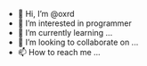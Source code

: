 - 👋 Hi, I’m @oxrd
- 👀 I’m interested in programmer 
- 🌱 I’m currently learning ...
- 💞️ I’m looking to collaborate on ...
- 📫 How to reach me ...

<!---
oxrd/oxrd is a ✨ special ✨ repository because its `README.md` (this file) appears on your GitHub profile.
You can click the Preview link to take a look at your changes.
--->
